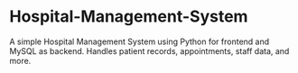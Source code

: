 # Hospital-Management-System
A simple Hospital Management System using Python for frontend and MySQL as backend. Handles patient records, appointments, staff data, and more.
